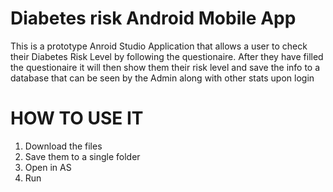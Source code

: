 #  Diabetes risk Android Mobile App
This is a prototype Anroid Studio Application that allows a user to check their Diabetes Risk Level by following the questionaire. 
After they have filled the questionaire it will then show them their risk level and save the info to a database that can be seen by the 
Admin along with other stats upon login
# **HOW TO USE IT**
1. Download the files
2. Save them to a single folder
3. Open in AS
4. Run
